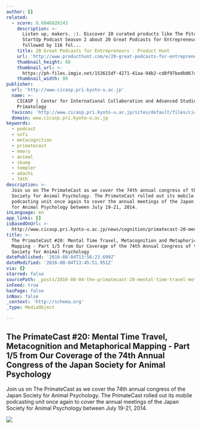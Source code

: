 ```yaml
---
author: []
related:
  - score: 0.6046826243
    description: >-
      Listen up, makers. :). Discover 20 curated products like The Pitch and
      StartUp Podcast Season 2 about 20 Great Podcasts for Entrepreneurs
      followed by 116 fol...
    title: 20 Great Podcasts for Entrepreneurs - Product Hunt
    url: 'http://www.producthunt.com/e/20-great-podcasts-for-entrepreneurs'
    thumbnail_height: 80
    thumbnail_url: >-
      https://ph-files.imgix.net/153615df-4271-41aa-94b2-cd8f97bedb06?auto=format&fit=crop&h=80&w=80&codec=mozjpeg&cs=strip
    thumbnail_width: 80
publisher:
  url: 'http://www.cicasp.pri.kyoto-u.ac.jp'
  name: >-
    CICASP | Center for International Collaboration and Advanced Studies in
    Primatology
  favicon: 'http://www.cicasp.pri.kyoto-u.ac.jp/sites/default/files/cicasp_favicon.ico'
  domain: www.cicasp.pri.kyoto-u.ac.jp
keywords:
  - podcast
  - sofi
  - metacognition
  - primatecast
  - emory
  - animal
  - ikuma
  - templer
  - adachi
  - 74th
description: >-
  Join us on The PrimateCast as we cover the 74th annual congress of the Japan
  Society for Animal Psychology. The PrimateCast rolled out its mobile
  podcasting unit once again to cover the annual meetings of the Japan Society
  for Animal Psychology between July 19-21, 2014.
inLanguage: en
app_links: []
isBasedOnUrl: >-
  http://www.cicasp.pri.kyoto-u.ac.jp/news/cognition/primatecast-20-mental-time-travel-metacognition-and-metaphorical-mapping-part-15-our-
title: >-
  The PrimateCast #20: Mental Time Travel, Metacognition and Metaphorical
  Mapping - Part 1/5 from Our Coverage of the 74th Annual Congress of the Japan
  Society for Animal Psychology
datePublished: '2016-08-04T13:56:23.699Z'
dateModified: '2016-08-04T13:45:51.951Z'
via: {}
starred: false
sourcePath: _posts/2016-08-04-the-primatecast-20-mental-time-travel-metacognition-and-m.md
inFeed: true
hasPage: false
inNav: false
_context: 'http://schema.org'
_type: MediaObject

---
```

<article style=""><h1>The PrimateCast #20: Mental Time Travel, Metacognition and Metaphorical Mapping - Part 1/5 from Our Coverage of the 74th Annual Congress of the Japan Society for Animal Psychology</h1><p>Join us on The PrimateCast as we cover the 74th annual congress of the Japan Society for Animal Psychology. The PrimateCast rolled out its mobile podcasting unit once again to cover the annual meetings of the Japan Society for Animal Psychology between July 19-21, 2014.</p><img src="http://www.cicasp.pri.kyoto-u.ac.jp/sites/default/files/news/news_image.png" /></article>